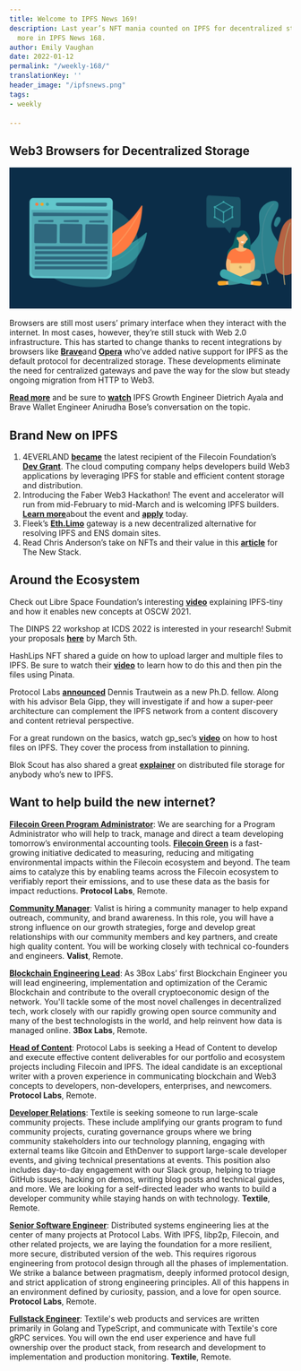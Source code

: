 ```yaml
---
title: Welcome to IPFS News 169!
description: Last year’s NFT mania counted on IPFS for decentralized storage, plus
  more in IPFS News 168.
author: Emily Vaughan
date: 2022-01-12
permalink: "/weekly-168/"
translationKey: ''
header_image: "/ipfsnews.png"
tags:
- weekly

---
```

## **Web3 Browsers for Decentralized Storage**

![](../assets/ipfs-blog-2021-12-17-web3browsers.png)

Browsers are still most users’ primary interface when they interact with the internet. In most cases, however, they’re still stuck with Web 2.0 infrastructure. This has started to change thanks to recent integrations by browsers like [**Brave**](https://blog.ipfs.io/2021-01-19-ipfs-in-brave/)and [**Opera**](https://blog.ipfs.io/2021-02-08-opera-ios-and-ipfs/) who’ve added native support for IPFS as the default protocol for decentralized storage. These developments eliminate the need for centralized gateways and pave the way for the slow but steady ongoing migration from HTTP to Web3.

[**Read more**](https://blog.ipfs.io/2022-01-07-web3-browsers-for-decentralized-storage/) and be sure to [**watch**](https://www.youtube.com/watch?v=1rMMEeZ6jI4&list=PL_0VrY55uV1_HE_bE-frkYUPGybjYHbNz&index=45) IPFS Growth Engineer Dietrich Ayala and Brave Wallet Engineer Anirudha Bose’s conversation on the topic.

## **Brand New on IPFS**

1. 4EVERLAND [**became**](https://filecoinfoundation.medium.com/dev-grant-spotlight-4everland-6b07da0aade6) the latest recipient of the Filecoin Foundation’s [**Dev Grant**](https://grants.filecoin.io/). The cloud computing company helps developers build Web3 applications by leveraging IPFS for stable and efficient content storage and distribution.
2. Introducing the Faber Web3 Hackathon! The event and accelerator will run from mid-February to mid-March and is welcoming IPFS builders. [**Learn more**](http://faberweb3.devpost.com/)about the event and [**apply**](http://faberweb3.devpost.com/) today.
3. Fleek’s [**Eth.Limo**](https://blog.fleek.co/posts/eth-limo-alternative-eth-link) gateway is a new decentralized alternative for resolving IPFS and ENS domain sites.
4. Read Chris Anderson’s take on NFTs and their value in this [**article**](https://thenewstack.io/nfts-in-the-uncanny-valley/) for The New Stack.

## **Around the Ecosystem**

Check out Libre Space Foundation’s interesting [**video**](https://www.youtube.com/watch?v=tRo1BCj_4n8) explaining IPFS-tiny and how it enables new concepts at OSCW 2021.  
  
The DINPS 22 workshop at ICDS 2022 is interested in your research! Submit your proposals [**here**](https://research.protocol.ai/sites/dinps/calls/) by March 5th.   
  
HashLips NFT shared a guide on how to upload larger and multiple files to IPFS. Be sure to watch their [**video**](https://www.youtube.com/watch?v=xOUz3ifDpR4) to learn how to do this and then pin the files using Pinata.  
  
Protocol Labs [**announced**](https://twitter.com/ProtoResearch/status/1485624717532934145?s=20) Dennis Trautwein as a new Ph.D. fellow. Along with his advisor Bela Gipp, they will investigate if and how a super-peer architecture can complement the IPFS network from a content discovery and content retrieval perspective.  
  
For a great rundown on the basics, watch gp_sec’s [**video**](https://www.youtube.com/watch?v=FpU3R22lgOI) on how to host files on IPFS. They cover the process from installation to pinning.  
  
Blok Scout has also shared a great [**explainer**](https://www.youtube.com/watch?v=jwd-dQHDvB0) on distributed file storage for anybody who’s new to IPFS.

## Want to help build the new internet?

[**Filecoin Green Program Administrator**](https://jobs.lever.co/protocol/33a795a3-a69e-4f89-82d7-3da0bd5626ce): We are searching for a Program Administrator who will help to track, manage and direct a team developing tomorrow’s environmental accounting tools. [**Filecoin Green**](https://medium.com/@filecoingreen) is a fast-growing initiative dedicated to measuring, reducing and mitigating environmental impacts within the Filecoin ecosystem and beyond. The team aims to catalyze this by enabling teams across the Filecoin ecosystem to verifiably report their emissions, and to use these data as the basis for impact reductions. **Protocol Labs**, Remote.

[**Community Manager**](https://valist.io/roles/community-manager.pdf): Valist is hiring a community manager to help expand outreach, community, and brand awareness. In this role, you will have a strong influence on our growth strategies, forge and develop great relationships with our community members and key partners, and create high quality content. You will be working closely with technical co-founders and engineers. **Valist**, Remote.

[**Blockchain Engineering Lead**](https://jobs.lever.co/3box/bdbda170-a119-4842-84e8-e208b94f4c52): As 3Box Labs’ first Blockchain Engineer you will lead engineering, implementation and optimization of the Ceramic Blockchain and contribute to the overall cryptoeconomic design of the network. You'll tackle some of the most novel challenges in decentralized tech, work closely with our rapidly growing open source community and many of the best technologists in the world, and help reinvent how data is managed online. **3Box Labs**, Remote.

[**Head of Content**](https://jobs.lever.co/protocol/330b0744-ebea-4bc3-90de-e817b470b8cb): Protocol Labs is seeking a Head of Content to develop and execute effective content deliverables for our portfolio and ecosystem projects including Filecoin and IPFS. The ideal candidate is an exceptional writer with a proven experience in communicating blockchain and Web3 concepts to developers, non-developers, enterprises, and newcomers. **Protocol Labs**, Remote.

[**Developer Relations**](https://boards.greenhouse.io/textileio/jobs/4075619004): Textile is seeking someone to run large-scale community projects. These include amplifying our grants program to fund community projects, curating governance groups where we bring community stakeholders into our technology planning, engaging with external teams like Gitcoin and EthDenver to support large-scale developer events, and giving technical presentations at events. This position also includes day-to-day engagement with our Slack group, helping to triage GitHub issues, hacking on demos, writing blog posts and technical guides, and more. We are looking for a self-directed leader who wants to build a developer community while staying hands on with technology. **Textile**, Remote.

[**Senior Software Engineer**](https://jobs.lever.co/protocol/3490e571-4d47-487e-a47f-b02f08668290): Distributed systems engineering lies at the center of many projects at Protocol Labs. With IPFS, libp2p, Filecoin, and other related projects, we are laying the foundation for a more resilient, more secure, distributed version of the web. This requires rigorous engineering from protocol design through all the phases of implementation. We strike a balance between pragmatism, deeply informed protocol design, and strict application of strong engineering principles. All of this happens in an environment defined by curiosity, passion, and a love for open source. **Protocol Labs**, Remote.

[**Fullstack Engineer**](https://boards.greenhouse.io/textileio/jobs/4017984004): Textile's web products and services are written primarily in Golang and TypeScript, and communicate with Textile's core gRPC services. You will own the end user experience and have full ownership over the product stack, from research and development to implementation and production monitoring. **Textile**, Remote.